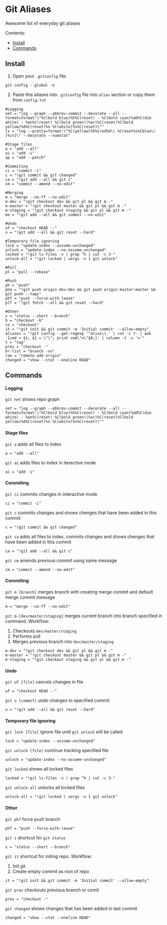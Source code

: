 # Git Aliases
Awesome list of everyday git aliases

Contents:

  * [Install](#install)
  * [Commands](#commands)

<h2><a name="install">Install</a></h2>

  1. Open your `.gitconfig` file.
  
  ```
  git config --global -e
  ```
  
  2. Paste this aliases into `.gitconfig` file into `alias` section or copy them from `config.txt`
  
  ```
  #Logging
  net = "log --graph --abbrev-commit --decorate --all --format=format:\"%C(bold blue)%h%C(reset) - %C(bold cyan)%aD%C(dim white) - %an%C(reset) %C(bold green)(%ar)%C(reset)%C(bold yellow)%d%C(reset)%n %C(white)%s%C(reset)\""
  ls = "log --pretty=format:\"%C(yellow)%h%Cred%d\\ %Creset%s%Cblue\\ [%cn]\" --decorate --numstat"
  
  #Stage files
  a = "add --all"
  ai = "add -i"
  ap = "add --patch"
  
  #Commiting
  ci = "commit -i"
  c = "!git commit && git changed"
  ca = "!git add --all && git c"
  cm = "commit --amend --no-edit"
  
  #Merging
  m = "merge --no-ff --no-edit"
  m-dev = "!git checkout dev && git pl && git m -"
  m-master = "!git checkout master && git pl && git m -"
  m-staging = "!git checkout staging && git pl && git m -"
  ma = "!git add --all && git commit --no-edit"
  
  #Undo
  uf = "checkout HEAD --"
  u = "!git add --all && git reset --hard"
  
  #Temporary file ignoring
  lock = "update-index --assume-unchanged"
  unlock = "update-index --no-assume-unchanged"
  locked = "!git ls-files -v | grep ^h | cut -c 3-"
  unlock-all = "!git locked | xargs -n 1 git unlock"
  
  #Pull
  pl = "pull --rebase"
  
  #Push
  ph = "push"
  pha = "!git push origin dev:dev && git push origin master:master && git push --tags"
  phf = "push --force-with-lease"
  plf = "!git fetch --all && git reset --hard"
  
  #Other
  s = "status --short --branch"
  b = "checkout -b"
  co = "checkout"
  it = "!git init && git commit -m 'Initial commit' --allow-empty"
  aliases = "!git config --get-regexp '^alias\\.' | cut -c 7- | awk '{cmd = $1; $1 = \"\"; print cmd\"∞\"$0;}' | column -t -s '∞'"
  t = "tag"
  prev = "checkout -"
  br-list = "branch -vv"
  rao = "remote add origin"
  changed = "show --stat --oneline HEAD"
  ```

<h2><a name="commands">Commands</a></h2>

<h4><a name="commands_logging">Logging</a></h4>

`git net` shows repo graph

```
net = "log --graph --abbrev-commit --decorate --all --format=format:\"%C(bold blue)%h%C(reset) - %C(bold cyan)%aD%C(dim white) - %an%C(reset) %C(bold green)(%ar)%C(reset)%C(bold yellow)%d%C(reset)%n %C(white)%s%C(reset)\""
```

<h4><a name="commands_stage_files">Stage files</a></h4>

`git a` adds all files to index

```
a = "add --all"
```

`git ai` adds files to index in iterective mode

```
ai = "add -i"
```

<h4><a name="commands_commiting">Commiting</a></h4>

`git ci` commits changes in interactive mode

```
ci = "commit -i"
```

`git c` commits changes and shows chenges that have been added in this commit

```
c = "!git commit && git changed"
```

`git ca` adds all files to index, commits changes and shows chenges that have been added in this commit

```
ca = "!git add --all && git c"
```

`git cm` amends previous commit using same message

```
cm = "commit --amend --no-edit"
```

<h4><a name="commands_commiting">Commiting</a></h4>

`git m [branch]` merges branch with creating merge commit and default merge commit message

```
m = "merge --no-ff --no-edit"
```

`git m-[dev/master/staging]` merges current branch into branch specified in command.
Workflow:
1. Checkouts `dev/master/staging`
2. Performs pull
3. Merges previous branch into `dev/master/staging`

```
m-dev = "!git checkout dev && git pl && git m -"
m-master = "!git checkout master && git pl && git m -"
m-staging = "!git checkout staging && git pl && git m -"
```

<h4><a name="commands_undo">Undo</a></h4>

`git uf [file]` cancels changes in file

```
uf = "checkout HEAD --"
```

`git u [commit]` undo changes to specified commit

```
u = "!git add --all && git reset --hard"
```

<h4><a name="commands_temporary_file_ignoring">Temporary file ignoring</a></h4>

`git lock [file]` ignore file until `git unlock` will be called

```
lock = "update-index --assume-unchanged"
```

`git unlock [file]` continue tracking specified file

```
unlock = "update-index --no-assume-unchanged"
```

`git locked` shows all locked files

```
locked = "!git ls-files -v | grep ^h | cut -c 3-"
```

`git unlock-all` unlocks all locked files

```
unlock-all = "!git locked | xargs -n 1 git unlock"
```

<h4><a name="commands_other">Other</a></h4>

`git phf` force push branch

```
phf = "push --force-with-lease"
``` 

`git s` shortcut for `git status`

```
s = "status --short --branch"
```

`git it` shortcut for initing repo.
Workflow:
1. Init git
2. Create empty commit as root of repo


```
it = "!git init && git commit -m 'Initial commit' --allow-empty"
```

`git prev` checkouts previous branch or comit

```
prev = "checkout -"
```

`git changed` shows changes that has been added in last commit

```
changed = "show --stat --oneline HEAD"
```